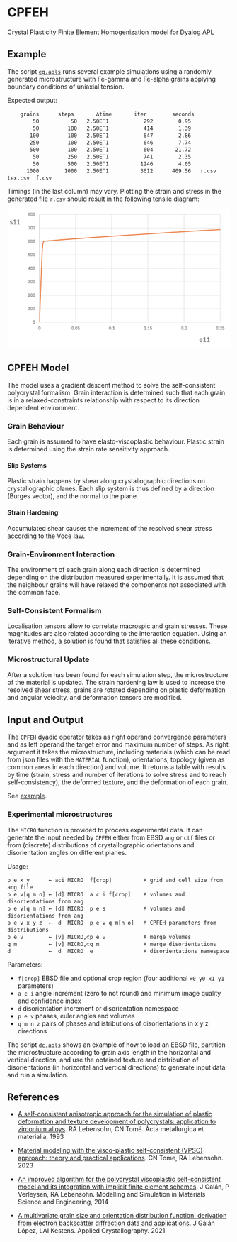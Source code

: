 # CPFEH

Crystal Plasticity Finite Element Homogenization model for
[Dyalog APL](https://www.dyalog.com/)

## Example

The script [`eg.apls`](eg.apls) runs several example simulations using
a randomly generated microstructure with Fe-gamma and Fe-alpha grains applying
boundary conditions of uniaxial tension.

Expected output:

        grains      steps       ∆time       iter        seconds
            50          50   2.50E¯1           292        0.95
            50         100   2.50E¯1           414        1.39
           100         100   2.50E¯1           647        2.86
           250         100   2.50E¯1           646        7.74
           500         100   2.50E¯1           604       21.72
            50         250   2.50E¯1           741        2.35
            50         500   2.50E¯1          1246        4.05
          1000        1000   2.50E¯1          3612      409.56   r.csv  tex.csv  f.csv

Timings (in the last column) may vary. Plotting the strain and stress
in the generated file `r.csv` should result in the following tensile
diagram:

![Tensile diagram](eg.png)

## CPFEH Model

The model uses a gradient descent method to solve the self-consistent
polycrystal formalism. Grain interaction is determined such that each
grain is in a relaxed-constraints relationship with respect to its
direction dependent environment.

### Grain Behaviour

Each grain is assumed to have elasto-viscoplastic behaviour. Plastic
strain is determined using the strain rate sensitivity approach.

#### Slip Systems

Plastic strain happens by shear along crystallographic directions
on crystallographic planes. Each slip system is thus defined by
a direction (Burges vector), and the normal to the plane.

#### Strain Hardening

Accumulated shear causes the increment of the resolved shear stress
according to the Voce law.

### Grain-Environment Interaction

The environment of each grain along each direction is determined
depending on the distribution measured experimentally. It is assumed
that the neighbour grains will have relaxed the components not
associated with the common face.

### Self-Consistent Formalism

Localisation tensors allow to correlate macrospic and grain stresses.
These magnitudes are also related according to the interaction equation.
Using an iterative method, a solution is found that satisfies all
these conditions.

### Microstructural Update

After a solution has been found for each simulation step, the
microstructure of the material is updated. The strain hardening law
is used to increase the resolved shear stress, grains are rotated
depending on plastic deformation and angular velocity, and deformation
tensors are modified.

## Input and Output

The `CPFEH` dyadic operator takes as right operand convergence parameters
and as left operand the target error and maximum number of steps. As right
argument it takes the microstructure, including materials (which can be
read from json files with the `MATERIAL` function), orientations,
topology (given as common areas in each direction) and volume. It returns
a table with results by time (strain, stress and number of iterations to
solve stress and to reach self-consistency), the deformed texture, and the
deformation of each grain.

See [example](eg.apls).

### Experimental microstructures

The `MICRO` function is provided to process experimental data. It can generate
the input needed by `CPFEH` either from EBSD `ang` or `ctf` files or from (discrete)
distributions of crystallographic orientations and disorientation angles on
different planes.

Usage:

    p e x y      ← aci MICRO  f[crop]          ⍝ grid and cell size from ang file
    p e v[q m n] ← [d] MICRO  a c i f[crop]    ⍝ volumes and disorientations from ang
    p e v[q m n] ← [d] MICRO  p e s            ⍝ volumes and disorientations from ang
    p e v x y z  ←  d  MICRO  p e v q m[n o]   ⍝ CPFEH parameters from distributions
    p e v        ← [v] MICRO,⊂p e v            ⍝ merge volumes
    q m          ← [v] MICRO,⊂q m              ⍝ merge disorientations
    d            ←  d  MICRO  e                ⍝ disorientations namespace

Parameters:

- `f[crop]` EBSD file and optional crop region (four additional `x0 y0 x1 y1` parameters)
- `a c i` angle increment (zero to not round) and minimum image quality and confidence index
- `d` disorientation increment or disorientation namespace
- `p e v` phases, euler angles and volumes
- `q m n z` pairs of phases and istributions of disorientations in x y z directions

The script [`dc.apls`](dc.apls) shows an example of how to load an EBSD file, partition the
microstructure according to grain axis length in the horizontal and vertical direction,
and use the obtained texture and distribution of disorientations (in horizontal and
vertical directions) to generate input data and run a simulation.

## References

- [A self-consistent anisotropic approach for the simulation of plastic
deformation and texture development of polycrystals: application to zirconium alloys][1].
RA Lebensohn, CN Tomé. Acta metallurgica et materialia, 1993

- [Material modeling with the visco-plastic self-consistent (VPSC) approach: theory
and practical applications][2]. CN Tome, RA Lebensohn. 2023

- [An improved algorithm for the polycrystal viscoplastic self-consistent model and
its integration with implicit finite element schemes][3]. J Galán, P Verleysen, RA Lebensohn.
Modelling and Simulation in Materials Science and Engineering, 2014

- [A multivariate grain size and orientation distribution function: derivation from
electron backscatter diffraction data and applications][4]. J Galán López, LAI Kestens.
Applied Crystallography. 2021

[1]: https://www.sciencedirect.com/science/article/abs/pii/095671519390130K
[2]: https://www.sciencedirect.com/book/9780128207130/material-modeling-with-the-visco-plastic-self-consistent-vpsc-approach
[3]: https://iopscience.iop.org/article/10.1088/0965-0393/22/5/055023/meta
[4]: https://journals.iucr.org/paper?S1600576720014909